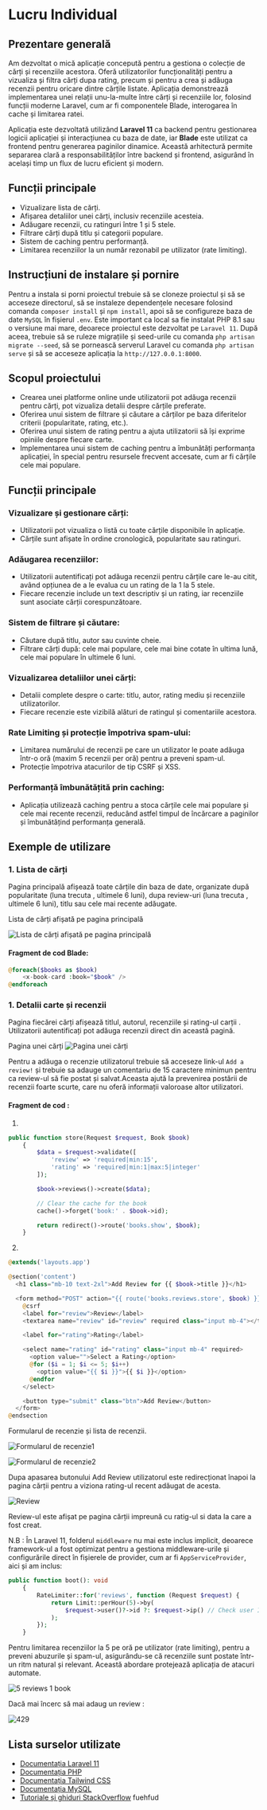 # **Lucru Individual**

## **Prezentare generală**

Am dezvoltat o mică aplicație concepută pentru a gestiona o colecție de cărți și recenziile acestora. Oferă utilizatorilor funcționalități pentru a vizualiza și filtra cărți dupa rating, precum și pentru a crea și adăuga recenzii pentru oricare dintre cărțile listate. Aplicația demonstrează implementarea unei relații unu-la-multe între cărți și recenziile lor, folosind funcții moderne Laravel, cum ar fi componentele Blade, interogarea în cache și limitarea ratei.

Aplicația este dezvoltată utilizând **Laravel 11** ca backend pentru gestionarea logicii aplicației și interacțiunea cu baza de date, iar **Blade** este utilizat ca frontend pentru generarea paginilor dinamice. Această arhitectură permite separarea clară a responsabilităților între backend și frontend, asigurând în același timp un flux de lucru eficient și modern.

## **Funcții principale**

-   Vizualizare lista de cărți.
-   Afișarea detaliilor unei cărți, inclusiv recenziile acesteia.
-   Adăugare recenzii, cu ratinguri între 1 și 5 stele.
-   Filtrare cărți după titlu și categorii populare.
-   Sistem de caching pentru performanță.
-   Limitarea recenziilor la un număr rezonabil pe utilizator (rate limiting).

## **Instrucțiuni de instalare și pornire**

Pentru a instala si porni proiectul trebuie să se cloneze proiectul și să se acceseze directorul, să se instaleze dependențele necesare folosind comanda `composer install` și `npm install`, apoi să se configureze baza de date `MySQL` în fișierul `.env`. Este important ca local sa fie instalat PHP 8.1 sau o versiune mai mare, deoarece proiectul este dezvoltat pe `Laravel 11`. După aceea, trebuie să se ruleze migrațiile și seed-urile cu comanda `php artisan migrate --seed`, să se pornească serverul Laravel cu comanda `php artisan serve` și să se acceseze aplicația la `http://127.0.0.1:8000`.

## **Scopul proiectului**

-   Crearea unei platforme online unde utilizatorii pot adăuga recenzii pentru cărți, pot vizualiza detalii despre cărțile preferate.
-   Oferirea unui sistem de filtrare și căutare a cărților pe baza diferitelor criterii (popularitate, rating, etc.).
-   Oferirea unui sistem de rating pentru a ajuta utilizatorii să își exprime opiniile despre fiecare carte.
-   Implementarea unui sistem de caching pentru a îmbunătăți performanța aplicației, în special pentru resursele frecvent accesate, cum ar fi cărțile cele mai populare.

## **Funcții principale**

### Vizualizare și gestionare cărți:

-   Utilizatorii pot vizualiza o listă cu toate cărțile disponibile în aplicație.
-   Cărțile sunt afișate în ordine cronologică, popularitate sau ratinguri.

### Adăugarea recenziilor:

-   Utilizatorii autentificați pot adăuga recenzii pentru cărțile care le-au citit, având opțiunea de a le evalua cu un rating de la 1 la 5 stele.
-   Fiecare recenzie include un text descriptiv și un rating, iar recenziile sunt asociate cărții corespunzătoare.

### Sistem de filtrare și căutare:

-   Căutare după titlu, autor sau cuvinte cheie.
-   Filtrare cărți după: cele mai populare, cele mai bine cotate în ultima lună, cele mai populare în ultimele 6 luni.

### Vizualizarea detaliilor unei cărți:

-   Detalii complete despre o carte: titlu, autor, rating mediu și recenziile utilizatorilor.
-   Fiecare recenzie este vizibilă alături de ratingul și comentariile acestora.

### Rate Limiting și protecție împotriva spam-ului:

-   Limitarea numărului de recenzii pe care un utilizator le poate adăuga într-o oră (maxim 5 recenzii per oră) pentru a preveni spam-ul.
-   Protecție împotriva atacurilor de tip CSRF și XSS.

### Performanță îmbunătățită prin caching:

-   Aplicația utilizează caching pentru a stoca cărțile cele mai populare și cele mai recente recenzii, reducând astfel timpul de încărcare a paginilor și îmbunătățind performanța generală.

## **Exemple de utilizare**

### 1. Lista de cărți

Pagina principală afișează toate cărțile din baza de date, organizate după popularitate (luna trecuta , ultimele 6 luni), dupa review-uri (luna trecuta , ultimele 6 luni), titlu sau cele mai recente adăugate.

Lista de cărți afișată pe pagina principală

![Lista de cărți afișată pe pagina principală](image.png)

#### Fragment de cod Blade:

```php
@foreach($books as $book)
    <x-book-card :book="$book" />
@endforeach
```

### 1. Detalii carte și recenzii

Pagina fiecărei cărți afișează titlul, autorul, recenziile și rating-ul carții . Utilizatorii autentificați pot adăuga recenzii direct din această pagină.

Pagina unei cărți
![Pagina unei cărți](image-1.png)

Pentru a adăuga o recenzie utilizatorul trebuie să acceseze link-ul `Add a review!` și trebuie sa adauge un comentariu de 15 caractere minimun pentru ca review-ul să fie postat și salvat.Aceasta ajută la prevenirea postării de recenzii foarte scurte, care nu oferă informații valoroase altor utilizatori.

#### Fragment de cod :

1.

```php
public function store(Request $request, Book $book)
    {
        $data = $request->validate([
            'review' => 'required|min:15',
            'rating' => 'required|min:1|max:5|integer'
        ]);

        $book->reviews()->create($data);

        // Clear the cache for the book
        cache()->forget('book:' . $book->id);

        return redirect()->route('books.show', $book);
    }
```

2.

```php
@extends('layouts.app')

@section('content')
  <h1 class="mb-10 text-2xl">Add Review for {{ $book->title }}</h1>

  <form method="POST" action="{{ route('books.reviews.store', $book) }}">
    @csrf
    <label for="review">Review</label>
    <textarea name="review" id="review" required class="input mb-4"></textarea>

    <label for="rating">Rating</label>

    <select name="rating" id="rating" class="input mb-4" required>
      <option value="">Select a Rating</option>
      @for ($i = 1; $i <= 5; $i++)
        <option value="{{ $i }}">{{ $i }}</option>
      @endfor
    </select>

    <button type="submit" class="btn">Add Review</button>
  </form>
@endsection
```

Formularul de recenzie și lista de recenzii.

![Formularul de recenzie1](image-2.png)

![Formularul de recenzie2](image-3.png)

Dupa apasarea butonului Add Review utilizatorul este redirecționat înapoi la pagina cărții pentru a viziona rating-ul recent adăugat de acesta.

![Review](image-4.png)

Review-ul este afișat pe pagina cărții impreună cu ratig-ul si data la care a fost creat.

N.B : În Laravel 11, folderul `middleware` nu mai este inclus implicit, deoarece framework-ul a fost optimizat pentru a gestiona middleware-urile și configurările direct în fișierele de provider, cum ar fi `AppServiceProvider`, aici și am inclus:

```php
public function boot(): void
    {
        RateLimiter::for('reviews', function (Request $request) {
            return Limit::perHour(5)->by(
                $request->user()?->id ?: $request->ip() // Check user ID or fallback to IP
            );
        });
    }
```

Pentru limitarea recenziilor la 5 pe oră pe utilizator (rate limiting), pentru a preveni abuzurile și spam-ul, asigurându-se că recenziile sunt postate într-un ritm natural și relevant. Această abordare protejează aplicația de atacuri automate.

![5 reviews 1 book](image-5.png)

Dacă mai încerc să mai adaug un review :

![429](image-6.png)

## **Lista surselor utilizate**

-   [Documentația Laravel 11](https://laravel.com/docs)
-   [Documentația PHP](https://www.php.net/docs.php)
-   [Documentația Tailwind CSS](https://tailwindcss.com/docs)
-   [Documentația MySQL](https://dev.mysql.com/doc/)
-   [Tutoriale și ghiduri StackOverflow](https://stackoverflow.com)
    fuehfud
